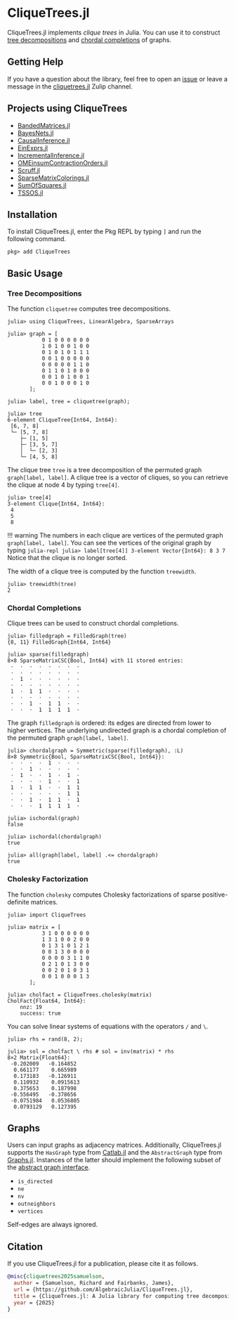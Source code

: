 # CliqueTrees.jl

CliqueTrees.jl implements *clique trees* in Julia. You can use it to construct [tree decompositions](https://en.wikipedia.org/wiki/Tree_decomposition) and [chordal completions](https://en.wikipedia.org/wiki/Chordal_completion) of graphs.

## Getting Help

If you have a question about the library, feel free to open an [issue](https://github.com/AlgebraicJulia/CliqueTrees.jl/issues) or leave a message in the [cliquetrees.jl](https://julialang.zulipchat.com/#narrow/channel/513749-cliquetrees.2Ejl) Zulip channel.

## Projects using CliqueTrees

- [BandedMatrices.jl](https://github.com/JuliaLinearAlgebra/BandedMatrices.jl)
- [BayesNets.jl](https://github.com/sisl/BayesNets.jl)
- [CausalInference.jl](https://github.com/mschauer/CausalInference.jl)
- [EinExprs.jl](https://github.com/bsc-quantic/EinExprs.jl)
- [IncrementalInference.jl](https://github.com/JuliaRobotics/IncrementalInference.jl)
- [OMEinsumContractionOrders.jl](https://github.com/TensorBFS/OMEinsumContractionOrders.jl)
- [Scruff.jl](https://github.com/charles-river-analytics/Scruff.jl)
- [SparseMatrixColorings.jl](https://github.com/gdalle/SparseMatrixColorings.jl)
- [SumOfSquares.jl](https://github.com/jump-dev/SumOfSquares.jl)
- [TSSOS.jl](https://github.com/wangjie212/TSSOS)

## Installation

To install CliqueTrees.jl, enter the Pkg REPL by typing `]` and run the following command.

```julia-repl
pkg> add CliqueTrees
```

## Basic Usage

### Tree Decompositions

The function `cliquetree` computes tree decompositions.

```julia-repl
julia> using CliqueTrees, LinearAlgebra, SparseArrays

julia> graph = [
           0 1 0 0 0 0 0 0
           1 0 1 0 0 1 0 0
           0 1 0 1 0 1 1 1
           0 0 1 0 0 0 0 0
           0 0 0 0 0 1 1 0
           0 1 1 0 1 0 0 0
           0 0 1 0 1 0 0 1
           0 0 1 0 0 0 1 0
       ];

julia> label, tree = cliquetree(graph);

julia> tree
6-element CliqueTree{Int64, Int64}:
 [6, 7, 8]
 └─ [5, 7, 8]
    ├─ [1, 5]
    ├─ [3, 5, 7]
    │  └─ [2, 3]
    └─ [4, 5, 8]
```

The clique tree `tree` is a tree decomposition of the permuted graph `graph[label, label]`.
A clique tree is a vector of cliques, so you can retrieve the clique at node 4 by typing `tree[4]`.

```julia-repl
julia> tree[4]
3-element Clique{Int64, Int64}:
 4
 5
 8
```

!!! warning
    The numbers in each clique are vertices of the permuted graph `graph[label, label]`.
    You can see the vertices of the original graph by typing
    ```julia-repl
    julia> label[tree[4]]
    3-element Vector{Int64}:
    8
    3
    7
    ```
    Notice that the clique is no longer sorted.

The width of a clique tree is computed by the function `treewidth`.

```julia-repl
julia> treewidth(tree)
2
```

### Chordal Completions

Clique trees can be used to construct chordal completions.

```julia-repl
julia> filledgraph = FilledGraph(tree)
{8, 11} FilledGraph{Int64, Int64}

julia> sparse(filledgraph)
8×8 SparseMatrixCSC{Bool, Int64} with 11 stored entries:
 ⋅  ⋅  ⋅  ⋅  ⋅  ⋅  ⋅  ⋅
 ⋅  ⋅  ⋅  ⋅  ⋅  ⋅  ⋅  ⋅
 ⋅  1  ⋅  ⋅  ⋅  ⋅  ⋅  ⋅
 ⋅  ⋅  ⋅  ⋅  ⋅  ⋅  ⋅  ⋅
 1  ⋅  1  1  ⋅  ⋅  ⋅  ⋅
 ⋅  ⋅  ⋅  ⋅  ⋅  ⋅  ⋅  ⋅
 ⋅  ⋅  1  ⋅  1  1  ⋅  ⋅
 ⋅  ⋅  ⋅  1  1  1  1  ⋅
```

The graph `filledgraph` is ordered: its edges are directed from lower to higher vertices. The underlying undirected graph is a chordal completion of the permuted graph `graph[label, label]`.

```julia-repl
julia> chordalgraph = Symmetric(sparse(filledgraph), :L)
8×8 Symmetric{Bool, SparseMatrixCSC{Bool, Int64}}:
 ⋅  ⋅  ⋅  ⋅  1  ⋅  ⋅  ⋅
 ⋅  ⋅  1  ⋅  ⋅  ⋅  ⋅  ⋅
 ⋅  1  ⋅  ⋅  1  ⋅  1  ⋅
 ⋅  ⋅  ⋅  ⋅  1  ⋅  ⋅  1
 1  ⋅  1  1  ⋅  ⋅  1  1
 ⋅  ⋅  ⋅  ⋅  ⋅  ⋅  1  1
 ⋅  ⋅  1  ⋅  1  1  ⋅  1
 ⋅  ⋅  ⋅  1  1  1  1  ⋅

julia> ischordal(graph)
false

julia> ischordal(chordalgraph)
true

julia> all(graph[label, label] .<= chordalgraph)
true
```

### Cholesky Factorization

The function `cholesky` computes Cholesky factorizations of sparse positive-definite matrices.

```julia-repl
julia> import CliqueTrees

julia> matrix = [
           3 1 0 0 0 0 0 0
           1 3 1 0 0 2 0 0
           0 1 3 1 0 1 2 1
           0 0 1 3 0 0 0 0
           0 0 0 0 3 1 1 0
           0 2 1 0 1 3 0 0
           0 0 2 0 1 0 3 1
           0 0 1 0 0 0 1 3
       ];

julia> cholfact = CliqueTrees.cholesky(matrix)
CholFact{Float64, Int64}:
    nnz: 19
    success: true
```

You can solve linear systems of equations with the operators
`/` and `\`.

```julia-repl
julia> rhs = rand(8, 2);

julia> sol = cholfact \ rhs # sol = inv(matrix) * rhs
8×2 Matrix{Float64}:
 -0.202009   -0.164852
  0.661177    0.665989
  0.173183   -0.126911
  0.110932    0.0915613
  0.375653    0.187998
 -0.556495   -0.378656
 -0.0751984   0.0536805
  0.0793129   0.127395
```

## Graphs

Users can input graphs as adjacency matrices. Additionally, CliqueTrees.jl supports the `HasGraph` type from [Catlab.jl](https://github.com/AlgebraicJulia/Catlab.jl) and the `AbstractGraph` type from [Graphs.jl](https://github.com/JuliaGraphs/Graphs.jl). Instances of the latter should implement the following subset of the [abstract graph interface](https://juliagraphs.org/Graphs.jl/stable/core_functions/interface/).

  - `is_directed`
  - `ne`
  - `nv`
  - `outneighbors`
  - `vertices`

Self-edges are always ignored.

## Citation

If you use CliqueTrees.jl for a publication, please cite it as follows.

```bibtex
@misc{cliquetrees2025samuelson,
  author = {Samuelson, Richard and Fairbanks, James},
  url = {https://github.com/AlgebraicJulia/CliqueTrees.jl},
  title = {CliqueTrees.jl: A Julia library for computing tree decompositions and chordal completions of graphs},
  year = {2025}
}
```
